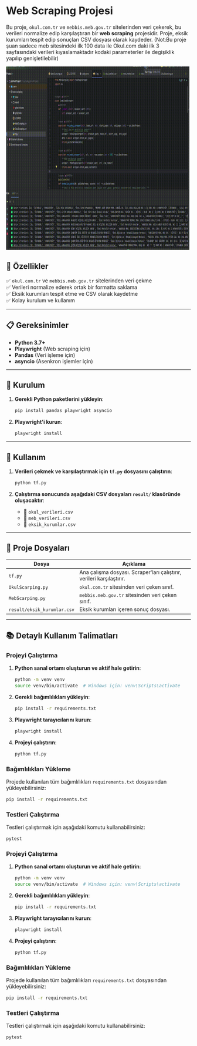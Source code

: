 # Web Scraping Projesi

Bu proje, `okul.com.tr` ve `mebbis.meb.gov.tr` sitelerinden veri çekerek, bu verileri normalize edip karşılaştıran bir **web scraping** projesidir. Proje, eksik kurumları tespit edip sonuçları CSV dosyası olarak kaydeder.
(Not:Bu proje şuan sadece meb sitesindeki ilk 100 data ile Okul.com daki ilk 3 sayfasındaki verileri kıyaslamaktadır kodaki parameterler ile degişiklik yapılıp genişletilebilir)

<img alt="proje ön izlemesi" height="500" src="presnt%2Foutput.gif" title="ShowCase" width="500"/>


## 🚀 Özellikler

✅ `okul.com.tr` ve `mebbis.meb.gov.tr` sitelerinden veri çekme  
✅ Verileri normalize ederek ortak bir formatta saklama  
✅ Eksik kurumları tespit etme ve CSV olarak kaydetme  
✅ Kolay kurulum ve kullanım  

---

## 📋 Gereksinimler

- **Python 3.7+**
- **Playwright** (Web scraping için)
- **Pandas** (Veri işleme için)
- **asyncio** (Asenkron işlemler için)

---

## 🔧 Kurulum

1. **Gerekli Python paketlerini yükleyin**:
    ```sh
    pip install pandas playwright asyncio
    ```

2. **Playwright’i kurun**:
    ```sh
    playwright install
    ```

---

## 🎯 Kullanım

1. **Verileri çekmek ve karşılaştırmak için `tf.py` dosyasını çalıştırın**:
    ```sh
    python tf.py
    ```

2. **Çalıştırma sonucunda aşağıdaki CSV dosyaları `result/` klasöründe oluşacaktır**:
    - 📂 `okul_verileri.csv`
    - 📂 `meb_verileri.csv`
    - 📂 `eksik_kurumlar.csv`

---

## 📂 Proje Dosyaları

| Dosya | Açıklama |
|--------|----------|
| `tf.py` | Ana çalışma dosyası. Scraper'ları çalıştırır, verileri karşılaştırır. |
| `OkulScarping.py` | `okul.com.tr` sitesinden veri çeken sınıf. |
| `MebScarping.py` | `mebbis.meb.gov.tr` sitesinden veri çeken sınıf. |
| `result/eksik_kurumlar.csv` | Eksik kurumları içeren sonuç dosyası. |

---

## 📚 Detaylı Kullanım Talimatları

### Projeyi Çalıştırma

1. **Python sanal ortamı oluşturun ve aktif hale getirin**:
    ```sh
    python -m venv venv
    source venv/bin/activate  # Windows için: venv\Scripts\activate
    ```

2. **Gerekli bağımlılıkları yükleyin**:
    ```sh
    pip install -r requirements.txt
    ```

3. **Playwright tarayıcılarını kurun**:
    ```sh
    playwright install
    ```

4. **Projeyi çalıştırın**:
    ```sh
    python tf.py
    ```

### Bağımlılıkları Yükleme

Projede kullanılan tüm bağımlılıkları `requirements.txt` dosyasından yükleyebilirsiniz:
```sh
pip install -r requirements.txt
```

### Testleri Çalıştırma

Testleri çalıştırmak için aşağıdaki komutu kullanabilirsiniz:
```sh
pytest
```

### Projeyi Çalıştırma

1. **Python sanal ortamı oluşturun ve aktif hale getirin**:
    ```sh
    python -m venv venv
    source venv/bin/activate  # Windows için: venv\Scripts\activate
    ```

2. **Gerekli bağımlılıkları yükleyin**:
    ```sh
    pip install -r requirements.txt
    ```

3. **Playwright tarayıcılarını kurun**:
    ```sh
    playwright install
    ```

4. **Projeyi çalıştırın**:
    ```sh
    python tf.py
    ```

### Bağımlılıkları Yükleme

Projede kullanılan tüm bağımlılıkları `requirements.txt` dosyasından yükleyebilirsiniz:
```sh
pip install -r requirements.txt
```

### Testleri Çalıştırma

Testleri çalıştırmak için aşağıdaki komutu kullanabilirsiniz:
```sh
pytest
```
